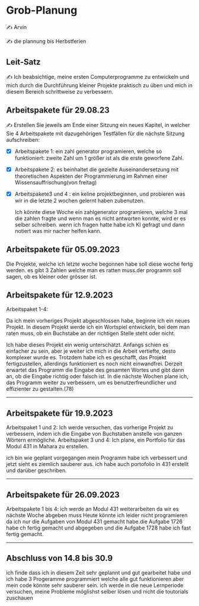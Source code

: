 # Grob-Planung

✍️ Arvin

✍️ die plannung bis Herbstferien

## Leit-Satz

✍️ Ich beabsichtige, meine ersten Computerprogramme zu entwickeln und mich durch die Durchführung kleiner Projekte praktisch zu üben und mich in diesem Bereich schrittweise zu verbessern.

## Arbeitspakete für 29.08.23

✍️ Erstellen Sie jeweils am Ende einer Sitzung ein neues Kapitel, in welcher Sie 4 Arbeitspakete mit dazugehörigen Testfällen für die nächste Sitzung aufschreiben:

- [X] Arbeitspakete 1: ein zahl generator programieren, welche so funktioniert: zweite Zahl um 1 größer ist als die erste geworfene Zahl.
- [X] Arbeitspakete 2: es beinhaltet die gezielte Auseinandersetzung mit theoretischen Aspekten der Programmierung im Rahmen einer Wissensauffrischung(von freitag)
- [X] Arbeitspakete3 und 4 : ein keline projektbeginnen, und probieren was wir in die letzte 2 wochen gelernt haben zubenutzen.

  Ich könnte diese Woche ein zahlgenerator programieren, welche 3 mal die zahlen fragte und wenn man es nicht antworten konnte, wird er es selber schreiben. wenn ich fragen hatte habe ich KI gefragt und dann notiert was mir nacher helfen kann.


## Arbeitspakete für 05.09.2023
Die Projekte, welche ich letzte woche begonnen habe soll diese woche fertg werden. es gibt 3 Zahlen welche man es ratten muss.der programm soll sagen, ob es kleiner oder grösser ist.

## Arbeitspakete für 12.9.2023

Arbeitspaket 1-4:

Da ich mein vorheriges Projekt abgeschlossen habe, beginne ich ein neues Projekt. In diesem Projekt werde ich ein Wortspiel entwickeln, bei dem man raten muss, ob ein Buchstabe an der richtigen Stelle steht oder nicht.

Ich habe dieses Projekt ein wenig unterschätzt. Anfangs schien es einfacher zu sein, aber je weiter ich mich in die Arbeit vertiefte, desto komplexer wurde es. Trotzdem habe ich es geschafft, das Projekt fertigzustellen, allerdings funktioniert es noch nicht einwandfrei. Derzeit erwartet das Programm die Eingabe des gesamten Wortes und gibt dann an, ob die Eingabe richtig oder falsch ist. In die nächste Wochen plane ich, das Programm weiter zu verbessern, um es benutzerfreundlicher und effizienter zu gestalten.(78)


--------------------------------------------------------------------------------------------------------------------------------------------------------------------

## Arbeitspakete für 19.9.2023
Arbeitspaket 1 und 2: Ich werde versuchen, das vorherige Projekt zu verbessern, indem ich die Eingabe von Buchstaben anstelle von ganzen Wörtern ermögliche.
Arbeitspaket 3 und 4: Ich plane, ein Portfolio für das Modul 431 in Mahara zu erstellen.

ich bin wie geplant vorgegangen mein Programm habe ich verbessert und jetzt sieht es ziemlich sauberer aus. ich habe auch portofolio in 431 erstellt und darüber geschriben.

-----------------------------------------------------------------------------------------------------------------------------------------------------------------

## Arbeitspakete für 26.09.2023
Arbeitspakete 1 bis 4: ich werde an Modul 431 weiterarbeiten da wir es nächste Woche abgeben muss
Heute könnte ich leider nicht programieren da ich nur die Aufgaben von Modul 431 gemacht habe.die Aufgabe 1726 habe ch fertig gemacht und abgegeben und die Aufgabe 1728 habe ich fast fertig gemacht.


____________________________________________________________________________________________________________________________________________________________________


## Abschluss von 14.8 bis 30.9
ich finde dass ich in diesem Zeit sehr geplannt und gut gearbeitet habe und ich habe 3 Progeramme programmiert welche alle gut funktionieren aber mein code könnte sehr sauberer sein. ich werde in die neue Lernperiode versuchen, meine Probleme möglishst selber lösen und nicht die toutorials zuschauen


